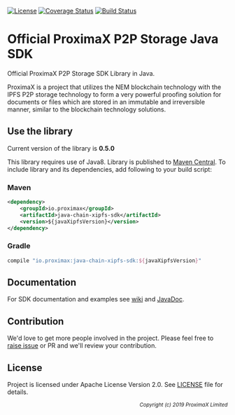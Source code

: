 [![License](https://img.shields.io/badge/License-Apache%202.0-blue.svg)](https://opensource.org/licenses/Apache-2.0)
[![Coverage Status](https://coveralls.io/repos/github/proximax-storage/java-chain-xipfs-sdk/badge.svg?branch=master)](https://coveralls.io/github/proximax-storage/java-chain-xipfs-sdk?branch=master)
[![Build Status](https://travis-ci.com/proximax-storage/java-chain-xipfs-sdk.svg?branch=master)](https://travis-ci.com/proximax-storage/java-chain-xipfs-sdk)

# Official ProximaX P2P Storage Java SDK

Official ProximaX P2P Storage SDK Library in Java.

ProximaX is a project that utilizes the NEM blockchain technology with the IPFS P2P storage technology to form a very powerful proofing solution for documents or files which are stored in an immutable and irreversible manner, similar to the blockchain technology solutions.

## Use the library ##

Current version of the library is <b>0.5.0</b>

This library requires use of Java8. Library is published to [Maven Central](https://search.maven.org/). To include library and its dependencies, add following to your build script:

### Maven ###

```xml
<dependency>
    <groupId>io.proximax</groupId>
    <artifactId>java-chain-xipfs-sdk</artifactId>
    <version>${javaXipfsVersion}</version>
</dependency>
```

### Gradle ###

```gradle
compile "io.proximax:java-chain-xipfs-sdk:${javaXipfsVersion}"
```

## Documentation ##

For SDK documentation and examples see [wiki](https://github.com/proximax-storage/java-chain-xipfs-sdk/wiki) and [JavaDoc](https://proximax-storage.github.io/java-chain-xipfs-sdk/javadoc/).

## Contribution ##

We'd love to get more people involved in the project. Please feel free to [raise issue](https://github.com/proximax-storage/java-chain-xipfs-sdk/issues/new) or PR and we'll review your contribution.
    
## License ##

Project is licensed under Apache License Version 2.0. See [LICENSE](https://github.com/proximax-storage/java-chain-xipfs-sdk/blob/master/LICENSE) file for details.

<p align="right"><i><sub>Copyright (c) 2019 ProximaX Limited</sub></i></p>